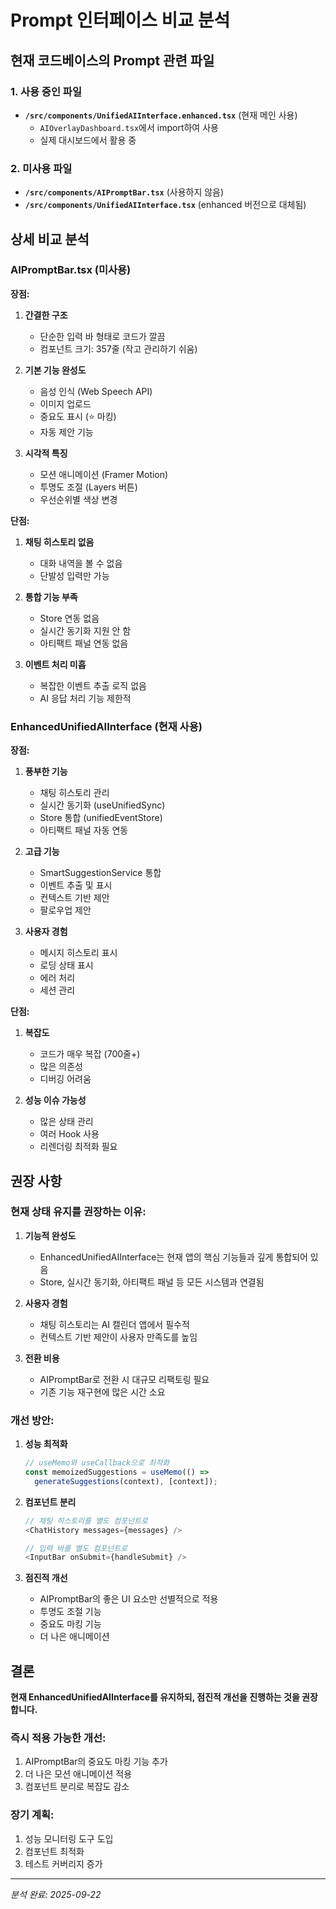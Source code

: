 # Prompt 인터페이스 비교 분석

## 현재 코드베이스의 Prompt 관련 파일

### 1. 사용 중인 파일
- **`/src/components/UnifiedAIInterface.enhanced.tsx`** (현재 메인 사용)
  - `AIOverlayDashboard.tsx`에서 import하여 사용
  - 실제 대시보드에서 활용 중

### 2. 미사용 파일
- **`/src/components/AIPromptBar.tsx`** (사용하지 않음)
- **`/src/components/UnifiedAIInterface.tsx`** (enhanced 버전으로 대체됨)

## 상세 비교 분석

### AIPromptBar.tsx (미사용)

**장점:**
1. **간결한 구조**
   - 단순한 입력 바 형태로 코드가 깔끔
   - 컴포넌트 크기: 357줄 (작고 관리하기 쉬움)

2. **기본 기능 완성도**
   - 음성 인식 (Web Speech API)
   - 이미지 업로드
   - 중요도 표시 (⭐ 마킹)
   - 자동 제안 기능

3. **시각적 특징**
   - 모션 애니메이션 (Framer Motion)
   - 투명도 조절 (Layers 버튼)
   - 우선순위별 색상 변경

**단점:**
1. **채팅 히스토리 없음**
   - 대화 내역을 볼 수 없음
   - 단발성 입력만 가능

2. **통합 기능 부족**
   - Store 연동 없음
   - 실시간 동기화 지원 안 함
   - 아티팩트 패널 연동 없음

3. **이벤트 처리 미흡**
   - 복잡한 이벤트 추출 로직 없음
   - AI 응답 처리 기능 제한적

### EnhancedUnifiedAIInterface (현재 사용)

**장점:**
1. **풍부한 기능**
   - 채팅 히스토리 관리
   - 실시간 동기화 (useUnifiedSync)
   - Store 통합 (unifiedEventStore)
   - 아티팩트 패널 자동 연동

2. **고급 기능**
   - SmartSuggestionService 통합
   - 이벤트 추출 및 표시
   - 컨텍스트 기반 제안
   - 팔로우업 제안

3. **사용자 경험**
   - 메시지 히스토리 표시
   - 로딩 상태 표시
   - 에러 처리
   - 세션 관리

**단점:**
1. **복잡도**
   - 코드가 매우 복잡 (700줄+)
   - 많은 의존성
   - 디버깅 어려움

2. **성능 이슈 가능성**
   - 많은 상태 관리
   - 여러 Hook 사용
   - 리렌더링 최적화 필요

## 권장 사항

### 현재 상태 유지를 권장하는 이유:

1. **기능적 완성도**
   - EnhancedUnifiedAIInterface는 현재 앱의 핵심 기능들과 깊게 통합되어 있음
   - Store, 실시간 동기화, 아티팩트 패널 등 모든 시스템과 연결됨

2. **사용자 경험**
   - 채팅 히스토리는 AI 캘린더 앱에서 필수적
   - 컨텍스트 기반 제안이 사용자 만족도를 높임

3. **전환 비용**
   - AIPromptBar로 전환 시 대규모 리팩토링 필요
   - 기존 기능 재구현에 많은 시간 소요

### 개선 방안:

1. **성능 최적화**
   ```typescript
   // useMemo와 useCallback으로 최적화
   const memoizedSuggestions = useMemo(() =>
     generateSuggestions(context), [context]);
   ```

2. **컴포넌트 분리**
   ```typescript
   // 채팅 히스토리를 별도 컴포넌트로
   <ChatHistory messages={messages} />

   // 입력 바를 별도 컴포넌트로
   <InputBar onSubmit={handleSubmit} />
   ```

3. **점진적 개선**
   - AIPromptBar의 좋은 UI 요소만 선별적으로 적용
   - 투명도 조절 기능
   - 중요도 마킹 기능
   - 더 나은 애니메이션

## 결론

**현재 EnhancedUnifiedAIInterface를 유지하되, 점진적 개선을 진행하는 것을 권장합니다.**

### 즉시 적용 가능한 개선:
1. AIPromptBar의 중요도 마킹 기능 추가
2. 더 나은 모션 애니메이션 적용
3. 컴포넌트 분리로 복잡도 감소

### 장기 계획:
1. 성능 모니터링 도구 도입
2. 컴포넌트 최적화
3. 테스트 커버리지 증가

---

*분석 완료: 2025-09-22*
